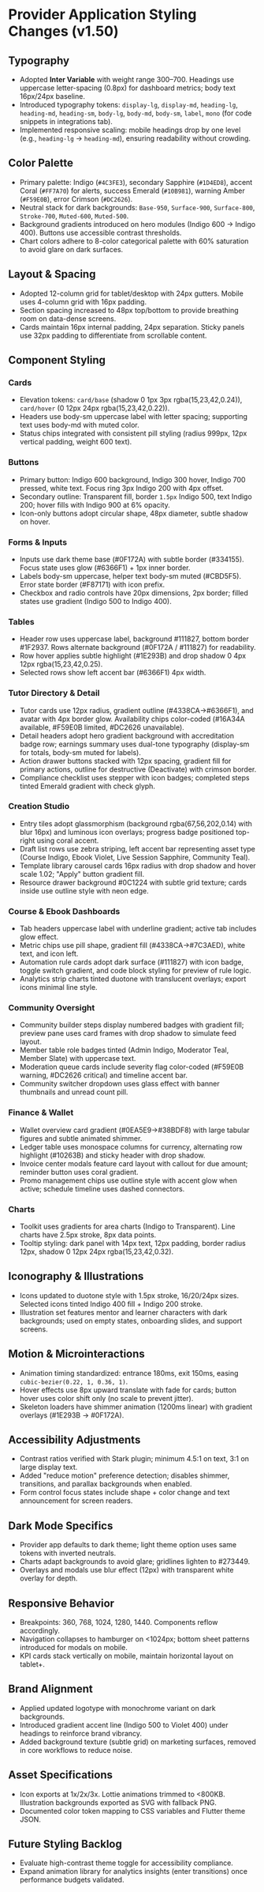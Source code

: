 # Provider Application Styling Changes (v1.50)

## Typography
- Adopted **Inter Variable** with weight range 300–700. Headings use uppercase letter-spacing (0.8px) for dashboard metrics; body text 16px/24px baseline.
- Introduced typography tokens: `display-lg`, `display-md`, `heading-lg`, `heading-md`, `heading-sm`, `body-lg`, `body-md`, `body-sm`, `label`, `mono` (for code snippets in integrations tab).
- Implemented responsive scaling: mobile headings drop by one level (e.g., `heading-lg` → `heading-md`), ensuring readability without crowding.

## Color Palette
- Primary palette: Indigo (`#4C3FE3`), secondary Sapphire (`#1D4ED8`), accent Coral (`#FF7A70`) for alerts, success Emerald (`#10B981`), warning Amber (`#F59E0B`), error Crimson (`#DC2626`).
- Neutral stack for dark backgrounds: `Base-950`, `Surface-900`, `Surface-800`, `Stroke-700`, `Muted-600`, `Muted-500`.
- Background gradients introduced on hero modules (Indigo 600 → Indigo 400). Buttons use accessible contrast thresholds.
- Chart colors adhere to 8-color categorical palette with 60% saturation to avoid glare on dark surfaces.

## Layout & Spacing
- Adopted 12-column grid for tablet/desktop with 24px gutters. Mobile uses 4-column grid with 16px padding.
- Section spacing increased to 48px top/bottom to provide breathing room on data-dense screens.
- Cards maintain 16px internal padding, 24px separation. Sticky panels use 32px padding to differentiate from scrollable content.

## Component Styling
### Cards
- Elevation tokens: `card/base` (shadow 0 1px 3px rgba(15,23,42,0.24)), `card/hover` (0 12px 24px rgba(15,23,42,0.22)).
- Headers use body-sm uppercase label with letter spacing; supporting text uses body-md with muted color.
- Status chips integrated with consistent pill styling (radius 999px, 12px vertical padding, weight 600 text).

### Buttons
- Primary button: Indigo 600 background, Indigo 300 hover, Indigo 700 pressed, white text. Focus ring 3px Indigo 200 with 4px offset.
- Secondary outline: Transparent fill, border `1.5px` Indigo 500, text Indigo 200; hover fills with Indigo 900 at 6% opacity.
- Icon-only buttons adopt circular shape, 48px diameter, subtle shadow on hover.

### Forms & Inputs
- Inputs use dark theme base (#0F172A) with subtle border (#334155). Focus state uses glow (#6366F1) + 1px inner border.
- Labels body-sm uppercase, helper text body-sm muted (#CBD5F5). Error state border (#F87171) with icon prefix.
- Checkbox and radio controls have 20px dimensions, 2px border; filled states use gradient (Indigo 500 to Indigo 400).

### Tables
- Header row uses uppercase label, background #111827, bottom border #1F2937. Rows alternate background (#0F172A / #111827) for readability.
- Row hover applies subtle highlight (#1E293B) and drop shadow 0 4px 12px rgba(15,23,42,0.25).
- Selected rows show left accent bar (#6366F1) 4px width.

### Tutor Directory & Detail
- Tutor cards use 12px radius, gradient outline (#4338CA→#6366F1), and avatar with 4px border glow. Availability chips color-coded (#16A34A available, #F59E0B limited, #DC2626 unavailable).
- Detail headers adopt hero gradient background with accreditation badge row; earnings summary uses dual-tone typography (display-sm for totals, body-sm muted for labels).
- Action drawer buttons stacked with 12px spacing, gradient fill for primary actions, outline for destructive (Deactivate) with crimson border.
- Compliance checklist uses stepper with icon badges; completed steps tinted Emerald gradient with check glyph.

### Creation Studio
- Entry tiles adopt glassmorphism (background rgba(67,56,202,0.14) with blur 16px) and luminous icon overlays; progress badge positioned top-right using coral accent.
- Draft list rows use zebra striping, left accent bar representing asset type (Course Indigo, Ebook Violet, Live Session Sapphire, Community Teal).
- Template library carousel cards 16px radius with drop shadow and hover scale 1.02; "Apply" button gradient fill.
- Resource drawer background #0C1224 with subtle grid texture; cards inside use outline style with neon edge.

### Course & Ebook Dashboards
- Tab headers uppercase label with underline gradient; active tab includes glow effect.
- Metric chips use pill shape, gradient fill (#4338CA→#7C3AED), white text, and icon left.
- Automation rule cards adopt dark surface (#111827) with icon badge, toggle switch gradient, and code block styling for preview of rule logic.
- Analytics strip charts tinted duotone with translucent overlays; export icons minimal line style.

### Community Oversight
- Community builder steps display numbered badges with gradient fill; preview pane uses card frames with drop shadow to simulate feed layout.
- Member table role badges tinted (Admin Indigo, Moderator Teal, Member Slate) with uppercase text.
- Moderation queue cards include severity flag color-coded (#F59E0B warning, #DC2626 critical) and timeline accent bar.
- Community switcher dropdown uses glass effect with banner thumbnails and unread count pill.

### Finance & Wallet
- Wallet overview card gradient (#0EA5E9→#38BDF8) with large tabular figures and subtle animated shimmer.
- Ledger table uses monospace columns for currency, alternating row highlight (#10263B) and sticky header with drop shadow.
- Invoice center modals feature card layout with callout for due amount; reminder button uses coral gradient.
- Promo management chips use outline style with accent glow when active; schedule timeline uses dashed connectors.

### Charts
- Toolkit uses gradients for area charts (Indigo to Transparent). Line charts have 2.5px stroke, 8px data points.
- Tooltip styling: dark panel with 14px text, 12px padding, border radius 12px, shadow 0 12px 24px rgba(15,23,42,0.32).

## Iconography & Illustrations
- Icons updated to duotone style with 1.5px stroke, 16/20/24px sizes. Selected icons tinted Indigo 400 fill + Indigo 200 stroke.
- Illustration set features mentor and learner characters with dark backgrounds; used on empty states, onboarding slides, and support screens.

## Motion & Microinteractions
- Animation timing standardized: entrance 180ms, exit 150ms, easing `cubic-bezier(0.22, 1, 0.36, 1)`.
- Hover effects use 8px upward translate with fade for cards; button hover uses color shift only (no scale to prevent jitter).
- Skeleton loaders have shimmer animation (1200ms linear) with gradient overlays (#1E293B → #0F172A).

## Accessibility Adjustments
- Contrast ratios verified with Stark plugin; minimum 4.5:1 on text, 3:1 on large display text.
- Added "reduce motion" preference detection; disables shimmer, transitions, and parallax backgrounds when enabled.
- Form control focus states include shape + color change and text announcement for screen readers.

## Dark Mode Specifics
- Provider app defaults to dark theme; light theme option uses same tokens with inverted neutrals.
- Charts adapt backgrounds to avoid glare; gridlines lighten to #273449.
- Overlays and modals use blur effect (12px) with transparent white overlay for depth.

## Responsive Behavior
- Breakpoints: 360, 768, 1024, 1280, 1440. Components reflow accordingly.
- Navigation collapses to hamburger on <1024px; bottom sheet patterns introduced for modals on mobile.
- KPI cards stack vertically on mobile, maintain horizontal layout on tablet+.

## Brand Alignment
- Applied updated logotype with monochrome variant on dark backgrounds.
- Introduced gradient accent line (Indigo 500 to Violet 400) under headings to reinforce brand vibrancy.
- Added background texture (subtle grid) on marketing surfaces, removed in core workflows to reduce noise.

## Asset Specifications
- Icon exports at 1x/2x/3x. Lottie animations trimmed to <800KB. Illustration backgrounds exported as SVG with fallback PNG.
- Documented color token mapping to CSS variables and Flutter theme JSON.

## Future Styling Backlog
- Evaluate high-contrast theme toggle for accessibility compliance.
- Expand animation library for analytics insights (enter transitions) once performance budgets validated.
